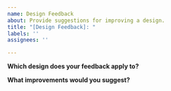 ```yaml
---
name: Design Feedback
about: Provide suggestions for improving a design.
title: "[Design Feedback]: "
labels: ''
assignees: ''

---
```


**Which design does your feedback apply to?**

**What improvements would you suggest?**
